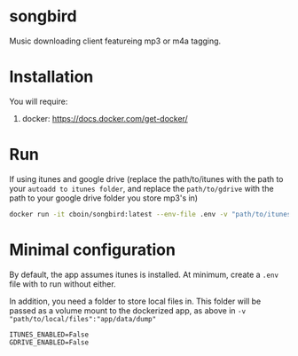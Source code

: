 # songbird

Music downloading client featureing mp3 or m4a tagging.

# Installation

You will require:
1. docker: https://docs.docker.com/get-docker/

# Run
If using itunes and google drive (replace the path/to/itunes with the path to your `autoadd to itunes folder`, and replace the `path/to/gdrive` with the path to your google drive folder you store mp3's in)

```bash
docker run -it cboin/songbird:latest --env-file .env -v "path/to/itunesautoadd":"/app/data/itunesauto" -v "path/to/ituneslib":"/app/data/ituneslib" -v "path/to/gdrive":"app/data/gdrive" -v "path/to/local/files":"app/data/dump"

```

# Minimal configuration
By default, the app assumes itunes is installed. At minimum, create a `.env` file with to run without either.

In addition, you need a folder to store local files in. This folder will be passed as a volume mount to the 
dockerized app, as above in `-v "path/to/local/files":"app/data/dump"`

```.env
ITUNES_ENABLED=False
GDRIVE_ENABLED=False
```
